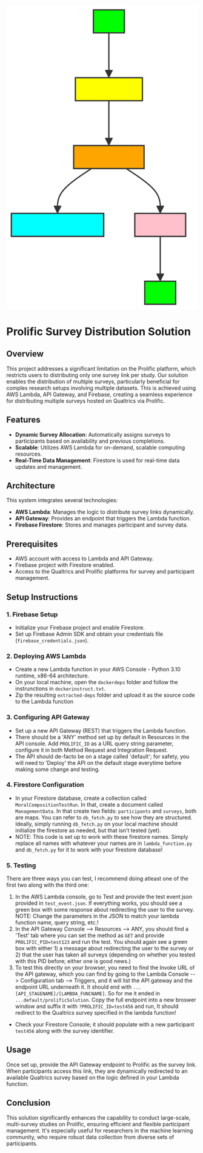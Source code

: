 
<p align="center">
  <img src="https://raw.githubusercontent.com/explomind1/Prolific-Survey-Distribution-Solution/main/d_TJeFaR7L.svg" >
</p>



# Prolific Survey Distribution Solution

## Overview
This project addresses a significant limitation on the Prolific platform, which restricts users to distributing only one survey link per study. Our solution enables the distribution of multiple surveys, particularly beneficial for complex research setups involving multiple datasets. This is achieved using AWS Lambda, API Gateway, and Firebase, creating a seamless experience for distributing multiple surveys hosted on Qualtrics via Prolific.

## Features
- **Dynamic Survey Allocation**: Automatically assigns surveys to participants based on availability and previous completions.
- **Scalable**: Utilizes AWS Lambda for on-demand, scalable computing resources.
- **Real-Time Data Management**: Firestore is used for real-time data updates and management.

## Architecture
This system integrates several technologies:
- **AWS Lambda**: Manages the logic to distribute survey links dynamically.
- **API Gateway**: Provides an endpoint that triggers the Lambda function.
- **Firebase Firestore**: Stores and manages participant and survey data.

## Prerequisites
- AWS account with access to Lambda and API Gateway.
- Firebase project with Firestore enabled.
- Access to the Qualtrics and Prolific platforms for survey and participant management.

## Setup Instructions

### 1. Firebase Setup
- Initialize your Firebase project and enable Firestore.
- Set up Firebase Admin SDK and obtain your credentials file (`firebase_credentials.json`).

### 2. Deploying AWS Lambda
- Create a new Lambda function in your AWS Console - Python 3.10 runtime, x86-64 architecture.
- On your local machine, open the `dockerdeps` folder and follow the instrunctions in `dockerinstruct.txt`. 
- Zip the resulting `extracted-deps` folder and upload it as the source code to the Lambda function

### 3. Configuring API Gateway
- Set up a new API Gateway (REST) that triggers the Lambda function.
- There should be a 'ANY' method set up by default in Resources in the API console. Add `PROLIFIC_ID` as a URL query string parameter, configure it in both Method Request and Integration Request.
- The API should de-facto be on a stage called 'default'; for safety, you will need to 'Deploy' the API on the default stage everytime before making some change and testing.

### 4. Firestore Configuration
- In your Firestore database, create a collection called `MoralCompositionTestRun`. In that, create a document called `ManagementData`. In that create two fields: `participants` and `surveys`, both are maps. You can refer to `db_fetch.py` to see how they are structured. Ideally, simply running `db_fetch.py` on your local machine should initialize the firestore as needed, but that isn't tested (yet).
- NOTE: This code is set up to work with these firestore names. Simply replace all names with whatever your names are in `lambda_function.py` and `db_fetch.py` for it to work with your firestore database!

### 5. Testing
There are three ways you can test, I recommend doing atleast one of the first two along with the third one:
1. In the AWS Lambda console, go to Test and provide the test event json provided in `test_event.json`. If everything works, you should see a green box with some response about redirecting the user to the survey. NOTE: Change the parameters in the JSON to match your lambda function name, query string, etc.!
2. In the API Gateway Console --> Resources --> ANY, you should find a 'Test' tab where you can set the method as `GET` and provide `PROLIFIC_PID=test123` and run the test. You should again see a green box with either 1) a message about redirecting the user to the survey or 2) that the user has taken all surveys (depending on whether you tested with this PID before; either one is good news.) 
3. To test this directly on your browser, you need to find the Invoke URL of the API gateway, which you can find by going to the Lambda Console --> Configuration tab --> Triggers, and it will list the API gateway and the endpoint URL underneath it. It should end with `...[API_STAGENAME]/[LAMBDA_FUNCNAME]`. So for me it ended in `...default/prolificSolution`. Copy the full endpoint into a new broswer window and suffix it with `?PROLIFIC_ID=test456` and run, It should redirect to the Qualtrics survey specified in the lambda function! 
- Check your Firestore Console; it should populate with a new participant `test456` along with the survey identifier. 

## Usage
Once set up, provide the API Gateway endpoint to Prolific as the survey link. When participants access this link, they are dynamically redirected to an available Qualtrics survey based on the logic defined in your Lambda function.

## Conclusion
This solution significantly enhances the capability to conduct large-scale, multi-survey studies on Prolific, ensuring efficient and flexible participant management. It's especially useful for researchers in the machine learning community, who require robust data collection from diverse sets of participants.

